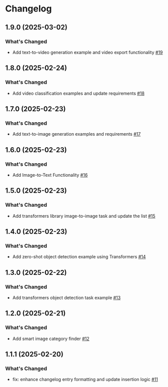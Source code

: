 # Changelog

## 1.9.0 (2025-03-02)

### What's Changed

- Add text-to-video generation example and video export functionality [#19](https://github.com/foyzulkarim/transformers-tasks/pull/19)


## 1.8.0 (2025-02-24)

### What's Changed

- Add video classification examples and update requirements [#18](https://github.com/foyzulkarim/transformers-tasks/pull/18)


## 1.7.0 (2025-02-23)

### What's Changed

- Add text-to-image generation examples and requirements [#17](https://github.com/foyzulkarim/transformers-tasks/pull/17)


## 1.6.0 (2025-02-23)

### What's Changed

- Add Image-to-Text Functionality [#16](https://github.com/foyzulkarim/transformers-tasks/pull/16)


## 1.5.0 (2025-02-23)

### What's Changed

- Add transformers library image-to-image task and update the list [#15](https://github.com/foyzulkarim/transformers-tasks/pull/15)


## 1.4.0 (2025-02-23)

### What's Changed

- Add zero-shot object detection example using Transformers [#14](https://github.com/foyzulkarim/transformers-tasks/pull/14)


## 1.3.0 (2025-02-22)

### What's Changed

- Add transformers object detection task example [#13](https://github.com/foyzulkarim/transformers-tasks/pull/13)


## 1.2.0 (2025-02-21)

### What's Changed

- Add smart image category finder [#12](https://github.com/foyzulkarim/ai-course-practice/pull/12)


## 1.1.1 (2025-02-20)

### What's Changed

- fix: enhance changelog entry formatting and update insertion logic [#11](https://github.com/foyzulkarim/ai-course-practice/pull/11)

